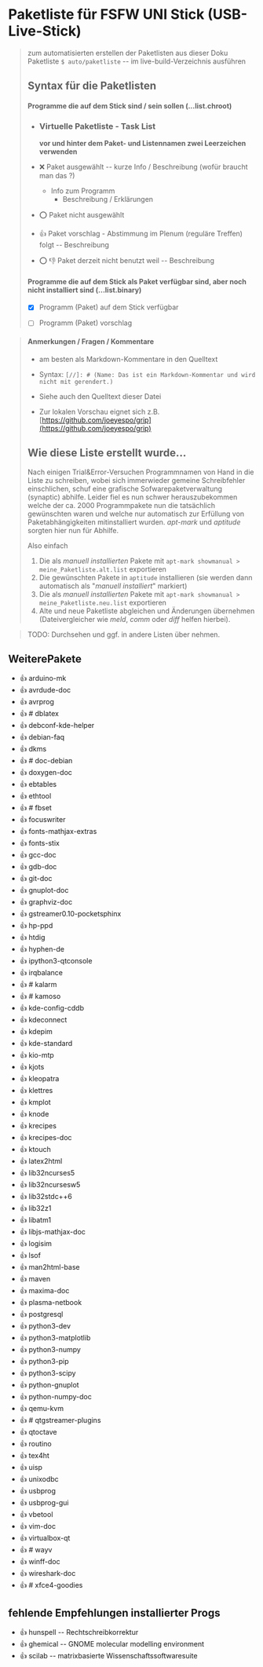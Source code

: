[//]: # (Das ist ein Markdown-Kommentar; Text wird nicht gerendert)
[//]: # (Carsten: Vorschlag: wir können diese Syntax nutzen, um Kommentare in die Liste zu schreiben, ohne die Markdown-Synax zu zerstören.)


# Paketliste für FSFW UNI Stick (USB-Live-Stick) 

>  zum automatisierten erstellen der Paketlisten aus dieser Doku Paketliste
>  ` $ auto/paketliste `   --  im live-build-Verzeichnis ausführen
>
>
> ##  Syntax für die Paketlisten
>
> #### Programme die auf dem Stick sind / sein sollen (...list.chroot)
>
> - ###  Virtuelle Paketliste  - Task List
>
>     __vor und hinter dem Paket- und Listennamen zwei Leerzeichen verwenden__
>
> - :x:  Paket ausgewählt  -- kurze Info / Beschreibung (wofür braucht man das ?)
>	- Info zum Programm
>	  - Beschreibung / Erklärungen
>
> - :o:  Paket nicht ausgewählt
>
> - :+1:  Paket vorschlag - Abstimmung im Plenum (reguläre Treffen) folgt 	-- Beschreibung
>
> - :o: :-1:  Paket derzeit nicht benutzt weil 	-- Beschreibung
>
> #### Programme die auf dem Stick als Paket verfügbar sind, aber noch nicht installiert sind (...list.binary)
>
> - [x]  Programm (Paket) auf dem Stick verfügbar 
>
> - [ ]  Programm (Paket) vorschlag 
>
[//]: # (Carsten: Ich verstehe noch nicht ganz den Sinn, Pakete auf dem Stick vorzuhalten, aber sie noch nicht zu installieren)
[//]: # (Gerd: Firmware, Treiber z.B. Grafik Nvidia gibt es in verschiedenen varianten und können untereinander kollidieren, leichteres anpassen auch ohne Netz - nur im "persistence mode" bleiben die geänderten Einstellung erhalten )
>
> #### Anmerkungen / Fragen / Kommentare
> - am besten als Markdown-Kommentare in den Quelltext
> - Syntax:
>  `[//]: # (Name: Das ist ein Markdown-Kommentar und wird nicht mit gerendert.)`
>
> - Siehe auch den Quelltext dieser Datei
> - Zur lokalen Vorschau eignet sich z.B. [https://github.com/joeyespo/grip](https://github.com/joeyespo/grip)
> 
> ## Wie diese Liste erstellt wurde...
> 
> Nach einigen Trial&Error-Versuchen Programmnamen von Hand in die Liste zu schreiben, wobei sich immerwieder gemeine Schreibfehler einschlichen, schuf eine grafische Sofwarepaketverwaltung (synaptic) abhilfe. Leider fiel es nun schwer herauszubekommen welche der ca. 2000 Programmpakete nun die tatsächlich gewünschten waren und welche nur automatisch zur Erfüllung von Paketabhängigkeiten mitinstalliert wurden. *apt-mark* und *aptitude* sorgten hier nun für Abhilfe.
> 
> Also einfach
> 
> 1. Die als *manuell installierten* Pakete mit `apt-mark showmanual > meine_Paketliste.alt.list` exportieren
> 2. Die gewünschten Pakete in `aptitude` installieren (sie werden dann automatisch als "*manuell installiert*" markiert)
> 3. Die als *manuell installierten* Pakete mit `apt-mark showmanual > meine_Paketliste.neu.list` exportieren
> 3. Alte und neue Paketliste abgleichen und Änderungen übernehmen (Dateivergleicher wie *meld*, *comm* oder *diff* helfen hierbei).

> TODO: Durchsehen und ggf. in andere Listen über nehmen.


##  WeiterePakete

- :+1:  arduino-mk  
- :+1:  avrdude-doc  
- :+1:  avrprog  
- :+1:  # dblatex  
- :+1:  debconf-kde-helper  
- :+1:  debian-faq  
- :+1:  dkms  
- :+1:  # doc-debian  
- :+1:  doxygen-doc  
- :+1:  ebtables  
- :+1:  ethtool  
- :+1:  # fbset  
- :+1:  focuswriter  
- :+1:  fonts-mathjax-extras  
- :+1:  fonts-stix  
- :+1:  gcc-doc  
- :+1:  gdb-doc  
- :+1:  git-doc  
- :+1:  gnuplot-doc  
- :+1:  graphviz-doc  
- :+1:  gstreamer0.10-pocketsphinx  
- :+1:  hp-ppd  
- :+1:  htdig  
- :+1:  hyphen-de  
- :+1:  ipython3-qtconsole  
- :+1:  irqbalance  
- :+1:  # kalarm  
- :+1:  # kamoso  
- :+1:  kde-config-cddb  
- :+1:  kdeconnect  
- :+1:  kdepim  
- :+1:  kde-standard  
- :+1:  kio-mtp  
- :+1:  kjots  
- :+1:  kleopatra  
- :+1:  klettres  
- :+1:  kmplot  
- :+1:  knode  
- :+1:  krecipes  
- :+1:  krecipes-doc  
- :+1:  ktouch  
- :+1:  latex2html  
- :+1:  lib32ncurses5  
- :+1:  lib32ncursesw5  
- :+1:  lib32stdc++6  
- :+1:  lib32z1  
- :+1:  libatm1  
- :+1:  libjs-mathjax-doc  
- :+1:  logisim  
- :+1:  lsof  
- :+1:  man2html-base  
- :+1:  maven  
- :+1:  maxima-doc  
- :+1:  plasma-netbook  
- :+1:  postgresql  
- :+1:  python3-dev  
- :+1:  python3-matplotlib  
- :+1:  python3-numpy  
- :+1:  python3-pip  
- :+1:  python3-scipy  
- :+1:  python-gnuplot  
- :+1:  python-numpy-doc  
- :+1:  qemu-kvm  
- :+1:  # qtgstreamer-plugins  
- :+1:  qtoctave  
- :+1:  routino  
- :+1:  tex4ht  
- :+1:  uisp  
- :+1:  unixodbc  
- :+1:  usbprog  
- :+1:  usbprog-gui  
- :+1:  vbetool  
- :+1:  vim-doc  
- :+1:  virtualbox-qt  
- :+1:  # wayv  
- :+1:  winff-doc  
- :+1:  wireshark-doc  
- :+1:  # xfce4-goodies  


##  fehlende Empfehlungen installierter Progs

- :+1:  hunspell  -- Rechtschreibkorrektur
- :+1:  ghemical  -- GNOME molecular modelling environment
- :+1:  scilab  -- matrixbasierte Wissenschaftssoftwaresuite
